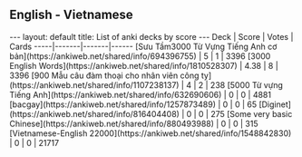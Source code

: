 <h2>English  -  Vietnamese</h2>
---
layout: default
title: List of anki decks by score
---
Deck | Score | Votes | Cards
-----|-------|-------|------
[Sưu Tầm3000 Từ Vựng Tiếng Anh cơ bản](https://ankiweb.net/shared/info/694396755) | 5 | 1 | 3396
[3000 English Words](https://ankiweb.net/shared/info/1810528307) | 4.38 | 8 | 3396
[900 Mẫu câu đàm thoại cho nhân viên công ty](https://ankiweb.net/shared/info/1107238137) | 4 | 2 | 238
[5000 Từ vựng Tiếng Anh](https://ankiweb.net/shared/info/632690606) | 0 | 0 | 4881
[bacgay](https://ankiweb.net/shared/info/1257873489) | 0 | 0 | 65
[Diginet](https://ankiweb.net/shared/info/816404408) | 0 | 0 | 275
[Some very basic Chinese](https://ankiweb.net/shared/info/880493988) | 0 | 0 | 315
[Vietnamese-English 22000](https://ankiweb.net/shared/info/1548842830) | 0 | 0 | 21717
